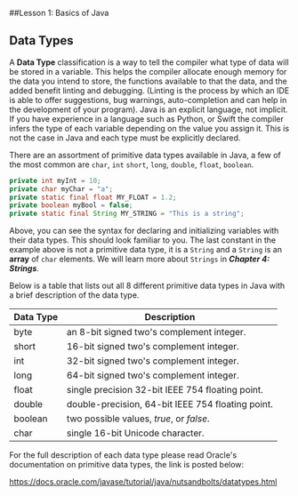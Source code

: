 ##Lesson 1: Basics of Java

## Data Types

A **Data Type** classification is a way to tell the compiler what type of data will be stored in a variable. This helps the compiler allocate enough memory for the data you intend to store, the functions available to that the data, and the added benefit linting and debugging. (Linting is the process by which an IDE is able to offer suggestions, bug warnings, auto-completion and can help in the development of your program).   Java is an explicit language, not implicit. If you have experience in a language such as Python, or Swift the compiler infers the type of each variable depending on the value you assign it. This is not the case in Java and each type must be explicitly declared. 

There are an assortment of primitive data types available in Java, a few of the most common are  `char`, `int` `short`, `long`, `double`, `float`, `boolean`. 

```java
private int myInt = 10;
private char myChar = "a";
private static final float MY_FLOAT = 1.2;
private boolean myBool = false; 
private static final String MY_STRING = "This is a string";
```

Above, you can see the syntax for declaring and initializing variables with their data types. This should look familiar to you. The last constant in the example above is not a primitive data type, it is a `String` and a `String` is an **array** of `char` elements. We will learn more about `Strings` in ***Chapter 4: Strings***.  



Below is a table that lists out all 8 different primitive data types in Java with a brief description of the data type. 

| Data Type | Description                              |
| --------- | ---------------------------------------- |
| byte      | an 8-bit signed two's complement integer. |
| short     | 16-bit signed two's complement integer.  |
| int       | 32-bit signed two's complement integer.  |
| long      | 64-bit signed two's complement integer.  |
| float     | single precision 32-bit IEEE 754 floating point. |
| double    | double-precision, 64-bit IEEE 754 floating point. |
| boolean   | two possible values, *true*, or *false*. |
| char      | single 16-bit Unicode character.         |

For the full description of each data type please read Oracle's documentation on primitive data types, the link is posted below:

https://docs.oracle.com/javase/tutorial/java/nutsandbolts/datatypes.html







## 

